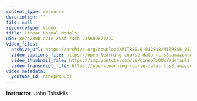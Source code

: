 ```yaml
---
content_type: resource
description: ''
file: null
resourcetype: Video
title: Linear Normal Models
uid: 8e7e230b-d21e-25af-74cb-235609877272
video_files:
  archive_url: https://archive.org/download/MITRES.6-012S18/MITRES6_012S18_L15-07_300k.mp4
  video_captions_file: https://open-learning-course-data-rc.s3.amazonaws.com/res-6-012-introduction-to-probability-spring-2018/7cb93c8ae7675a05ad67d399a5f188d9_qinepPxDUcY.vtt
  video_thumbnail_file: https://img.youtube.com/vi/qinepPxDUcY/default.jpg
  video_transcript_file: https://open-learning-course-data-rc.s3.amazonaws.com/res-6-012-introduction-to-probability-spring-2018/80df3331f530281e9907840dcc468d44_qinepPxDUcY.pdf
video_metadata:
  youtube_id: qinepPxDUcY
---
```


**Instructor:** John Tsitsiklis
